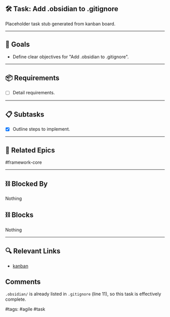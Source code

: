 ## 🛠️ Task: Add .obsidian to .gitignore

Placeholder task stub generated from kanban board.

---

## 🎯 Goals

- Define clear objectives for "Add .obsidian to .gitignore".

---

## 📦 Requirements

- [ ] Detail requirements.

---

## 📋 Subtasks

- [x] Outline steps to implement.

---

## 🔗 Related Epics

#framework-core

---

## ⛓️ Blocked By

Nothing

## ⛓️ Blocks

Nothing

---

## 🔍 Relevant Links

- [kanban](../boards/kanban.md)

## Comments

`.obsidian/` is already listed in `.gitignore` (line 11), so this task is effectively complete.

#tags: #agile #task
